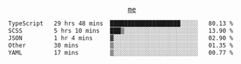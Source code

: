 <p align="center">
  <samp>
    <a href="https://yiwwhl.com">me</a>
  </samp>
</p>

<!--START_SECTION:waka-->

```txt
TypeScript   29 hrs 48 mins  ████████████████████░░░░░   80.13 %
SCSS         5 hrs 10 mins   ███▒░░░░░░░░░░░░░░░░░░░░░   13.90 %
JSON         1 hr 4 mins     ▓░░░░░░░░░░░░░░░░░░░░░░░░   02.90 %
Other        30 mins         ▒░░░░░░░░░░░░░░░░░░░░░░░░   01.35 %
YAML         17 mins         ▒░░░░░░░░░░░░░░░░░░░░░░░░   00.77 %
```

<!--END_SECTION:waka-->